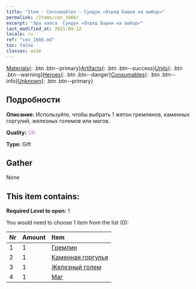 ```yaml
---
title: "Item - Consumables - Сундук «Отряд Башни на выбор»"
permalink: /Items/con_1666/
excerpt: "Эра хаоса  Сундук «Отряд Башни на выбор»"
last_modified_at: 2021-04-12
locale: ru
ref: "con_1666.md"
toc: false
classes: wide
---
```

 [Materials](/ru/Items/){: .btn .btn--primary}[Artifacts](/ru/Items/Artifacts/){: .btn .btn--success}[Units](/ru/Items/Units/){: .btn .btn--warning}[Heroes](/ru/Items/Heroes/){: .btn .btn--danger}[Consumables](/ru/Items/Consumables/){: .btn .btn--info}[Unknown](/ru/Items/Unknown/){: .btn .btn--primary}

## Подробности
 **Описание:** Используйте, чтобы выбрать 1 жетон гремлинов, каменных горгулий, железных големов или магов.

 **Quality:** <span style="color: #DA70D6">OK</span>

 **Type:** Gift

## Gather

  None

## This item contains:

 **Required Level to open:** 1

 You would need to choose 1 item from the list (0):

  | Nr | Amount |     Item    |
  |:---|:-------|:------------|
  | 1 | 1 | [Гремлин](/ru/Items/unt_235/) | 
  | 2 | 1 | [Каменная горгулья](/ru/Items/unt_236/) | 
  | 3 | 1 | [Железный голем](/ru/Items/unt_237/) | 
  | 4 | 1 | [Маг](/ru/Items/unt_238/) | 
